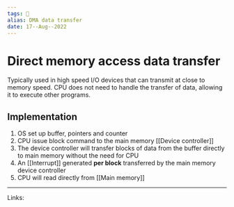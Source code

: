 ```yaml
---
tags: 🌱
alias: DMA data transfer
date: 17--Aug--2022
---
```


# Direct memory access data transfer

Typically used in high speed I/O devices that can transmit at close to memory speed. CPU does not need to handle the transfer of data, allowing it to execute other programs.

## Implementation

1. OS set up buffer, pointers and counter
2. CPU issue block command to the main memory [[Device controller]]
3. The device controller will transfer blocks of data from the buffer directly to main memory without the need for CPU
4. An [[Interrupt]] generated **per block** transferred by the main memory device controller
5. CPU will read directly from [[Main memory]]

---
Links: 